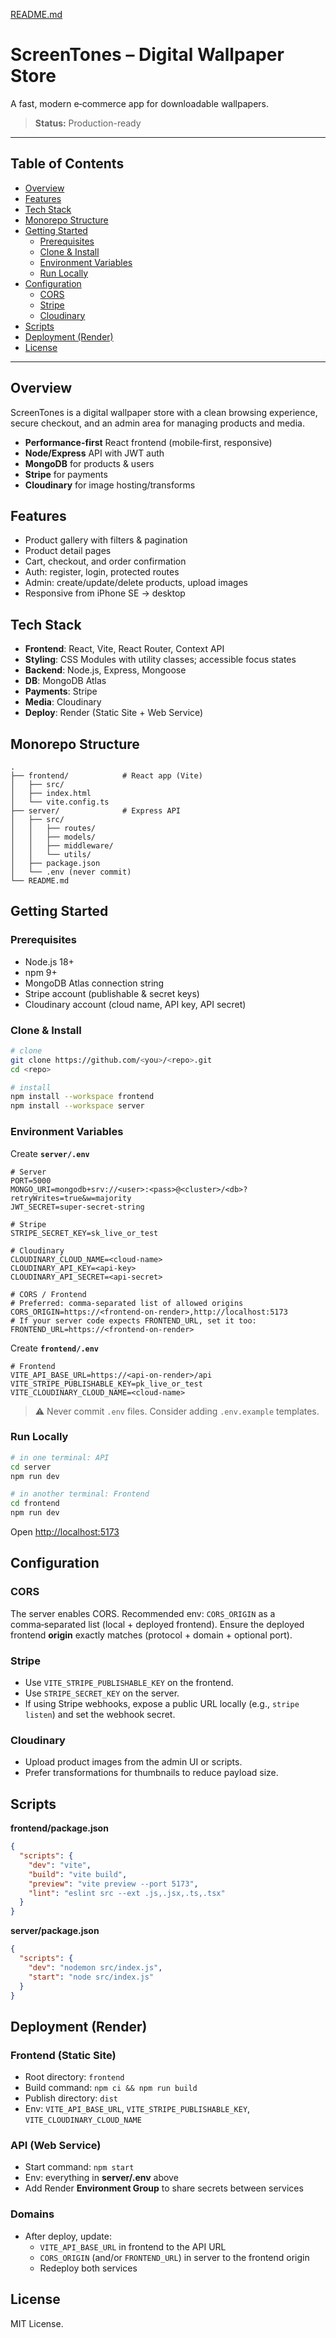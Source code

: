 [README.md](https://github.com/user-attachments/files/22116975/README.md)
# ScreenTones – Digital Wallpaper Store

A fast, modern e‑commerce app for downloadable wallpapers.

> **Status:** Production-ready

---

## Table of Contents

- [Overview](#overview)
- [Features](#features)
- [Tech Stack](#tech-stack)
- [Monorepo Structure](#monorepo-structure)
- [Getting Started](#getting-started)
  - [Prerequisites](#prerequisites)
  - [Clone & Install](#clone--install)
  - [Environment Variables](#environment-variables)
  - [Run Locally](#run-locally)
- [Configuration](#configuration)
  - [CORS](#cors)
  - [Stripe](#stripe)
  - [Cloudinary](#cloudinary)
- [Scripts](#scripts)
- [Deployment (Render)](#deployment-render)
- [License](#license)

---

## Overview

ScreenTones is a digital wallpaper store with a clean browsing experience, secure checkout, and an admin area for managing products and media.

- **Performance-first** React frontend (mobile‑first, responsive)
- **Node/Express** API with JWT auth
- **MongoDB** for products & users
- **Stripe** for payments
- **Cloudinary** for image hosting/transforms


## Features

- Product gallery with filters & pagination
- Product detail pages
- Cart, checkout, and order confirmation
- Auth: register, login, protected routes
- Admin: create/update/delete products, upload images
- Responsive from iPhone SE → desktop

## Tech Stack

- **Frontend**: React, Vite, React Router, Context API
- **Styling**: CSS Modules with utility classes; accessible focus states
- **Backend**: Node.js, Express, Mongoose
- **DB**: MongoDB Atlas
- **Payments**: Stripe
- **Media**: Cloudinary
- **Deploy**: Render (Static Site + Web Service)

## Monorepo Structure

```
.
├── frontend/            # React app (Vite)
│   ├── src/
│   ├── index.html
│   └── vite.config.ts
├── server/              # Express API
│   ├── src/
│   │   ├── routes/
│   │   ├── models/
│   │   ├── middleware/
│   │   └── utils/
│   ├── package.json
│   └── .env (never commit)
└── README.md
```

## Getting Started

### Prerequisites

- Node.js 18+
- npm 9+
- MongoDB Atlas connection string
- Stripe account (publishable & secret keys)
- Cloudinary account (cloud name, API key, API secret)

### Clone & Install

```bash
# clone
git clone https://github.com/<you>/<repo>.git
cd <repo>

# install
npm install --workspace frontend
npm install --workspace server
```

### Environment Variables

Create **`server/.env`**
```env
# Server
PORT=5000
MONGO_URI=mongodb+srv://<user>:<pass>@<cluster>/<db>?retryWrites=true&w=majority
JWT_SECRET=super-secret-string

# Stripe
STRIPE_SECRET_KEY=sk_live_or_test

# Cloudinary
CLOUDINARY_CLOUD_NAME=<cloud-name>
CLOUDINARY_API_KEY=<api-key>
CLOUDINARY_API_SECRET=<api-secret>

# CORS / Frontend
# Preferred: comma‑separated list of allowed origins
CORS_ORIGIN=https://<frontend-on-render>,http://localhost:5173
# If your server code expects FRONTEND_URL, set it too:
FRONTEND_URL=https://<frontend-on-render>
```

Create **`frontend/.env`**
```env
# Frontend
VITE_API_BASE_URL=https://<api-on-render>/api
VITE_STRIPE_PUBLISHABLE_KEY=pk_live_or_test
VITE_CLOUDINARY_CLOUD_NAME=<cloud-name>
```

> ⚠️ Never commit `.env` files. Consider adding `.env.example` templates.

### Run Locally

```bash
# in one terminal: API
cd server
npm run dev

# in another terminal: Frontend
cd frontend
npm run dev
```

Open [http://localhost:5173](http://localhost:5173)

## Configuration

### CORS

The server enables CORS. Recommended env: `CORS_ORIGIN` as a comma‑separated list (local + deployed frontend). Ensure the deployed frontend **origin** exactly matches (protocol + domain + optional port).

### Stripe

- Use `VITE_STRIPE_PUBLISHABLE_KEY` on the frontend.
- Use `STRIPE_SECRET_KEY` on the server.
- If using Stripe webhooks, expose a public URL locally (e.g., `stripe listen`) and set the webhook secret.

### Cloudinary

- Upload product images from the admin UI or scripts.
- Prefer transformations for thumbnails to reduce payload size.

## Scripts

**frontend/package.json**
```json
{
  "scripts": {
    "dev": "vite",
    "build": "vite build",
    "preview": "vite preview --port 5173",
    "lint": "eslint src --ext .js,.jsx,.ts,.tsx"
  }
}
```

**server/package.json**
```json
{
  "scripts": {
    "dev": "nodemon src/index.js",
    "start": "node src/index.js"
  }
}
```


## Deployment (Render)

### Frontend (Static Site)

- Root directory: `frontend`
- Build command: `npm ci && npm run build`
- Publish directory: `dist`
- Env: `VITE_API_BASE_URL`, `VITE_STRIPE_PUBLISHABLE_KEY`, `VITE_CLOUDINARY_CLOUD_NAME`

### API (Web Service)

- Start command: `npm start`
- Env: everything in **server/.env** above
- Add Render **Environment Group** to share secrets between services

### Domains

- After deploy, update:
  - `VITE_API_BASE_URL` in frontend to the API URL
  - `CORS_ORIGIN` (and/or `FRONTEND_URL`) in server to the frontend origin
  - Redeploy both services





## License

MIT License.
